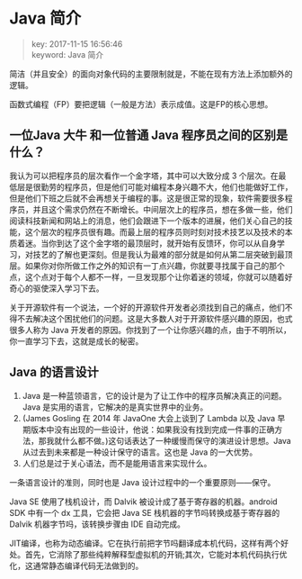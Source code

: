 # Java 简介
>key: 2017-11-15 16:56:46  
>keyword: Java 简介

简洁（并且安全）的面向对象代码的主要限制就是，不能在现有方法上添加额外的逻辑。

函数式编程（FP）要把逻辑（一般是方法）表示成值。这是FP的核心思想。

## 一位Java 大牛 和一位普通 Java 程序员之间的区别是什么？

我认为可以把程序员的层次看作一个金字塔，其中可以大致分成 3 个层次。在最低层是很勤劳的程序员，但是他们可能对编程本身兴趣不大，他们也能做好工作，但是他们下班之后就不会再想关于编程的事。这是很正常的现象，软件需要很多程序员，并且这个需求仍然在不断增长。中间层次上的程序员，想在多做一些，他们阅读科技新闻和网站上的消息，他们会跟进下一个版本的进展，他们关心自己的技能，这个层次的程序员很有趣。而最上层的程序员则时刻对技术技艺以及技术的本质着迷。当你到达了这个金字塔的最顶层时，就开始有反馈环，你可以从自身学习，对技艺的了解也更深刻。但是我认为最难的部分就是如何从第二层突破到最顶层。如果你对你所做工作之外的知识有一丁点兴趣，你就要寻找属于自己的那个点，这个点对于每个人都不一样，一旦发现那个让你着迷的领域，你就可以随着好奇心的驱使深入学习下去。

关于开源软件有一个说法，一个好的开源软件开发者必须找到自己的痛点，他们不得不去解决这个困扰他们的问题。这是大多数人对于开源软件感兴趣的原因，也式很多人称为 Java 开发者的原因。你找到了一个让你感兴趣的点，由于不明所以，你一直学习下去，这就是成长的秘密。

## Java 的语言设计

1. Java 是一种蓝领语言，它的设计是为了让工作中的程序员解决真正的问题。Java 是实用的语言，它解决的是真实世界中的业务。
2. (James Gosling 在 2014 年 JavaOne 大会上谈到了 Lambda 以及 Java 早期版本中没有出现的一些设计，他说：如果我没有找到完成一件事的正确方法，那我就什么都不做。)这句话表达了一种缓慢而保守的演进设计思想。Java 从过去到未来都是一种设计保守的语言。这也是 Java 的一大优势。
3. 人们总是过于关心语法，而不是能用语言来实现什么。

一条语言设计的准则，同时也是 Java 设计过程中的一个重要原则——保守。

Java SE 使用了栈机设计，而 Dalvik 被设计成了基于寄存器的机器。android SDK 中有一个 dx 工具，它会把 Java SE 栈机器的字节吗转换成基于寄存器的 Dalvik 机器字节吗，该转换步骤由 IDE 自动完成。

JIT编译，也称为动态编译。它在执行前把字节吗翻译成本机代码，这样有两个好处。首先，它消除了那些纯粹解释型虚拟机的开销;其次，它能对本机代码执行优化，这通常静态编译代码无法做到的。
